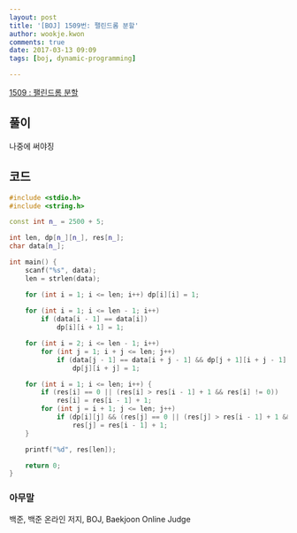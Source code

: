 ```yaml
---
layout: post
title: '[BOJ] 1509번: 팰린드롬 분할'
author: wookje.kwon
comments: true
date: 2017-03-13 09:09
tags: [boj, dynamic-programming]

---
```


[1509 : 팰린드롬 분할](https://www.acmicpc.net/problem/1509)

## 풀이

나중에 써야징

## 코드

```cpp
#include <stdio.h>
#include <string.h>

const int n_ = 2500 + 5;

int len, dp[n_][n_], res[n_];
char data[n_];

int main() {
	scanf("%s", data);
	len = strlen(data);

	for (int i = 1; i <= len; i++) dp[i][i] = 1;
	
	for (int i = 1; i <= len - 1; i++)
		if (data[i - 1] == data[i])
			dp[i][i + 1] = 1;

	for (int i = 2; i <= len - 1; i++)
		for (int j = 1; i + j <= len; j++)
			if (data[j - 1] == data[i + j - 1] && dp[j + 1][i + j - 1] == 1)
				dp[j][i + j] = 1;

	for (int i = 1; i <= len; i++) {
		if (res[i] == 0 || (res[i] > res[i - 1] + 1 && res[i] != 0))
			res[i] = res[i - 1] + 1;
		for (int j = i + 1; j <= len; j++)
			if (dp[i][j] && (res[j] == 0 || (res[j] > res[i - 1] + 1 && res[j] != 0)))
				res[j] = res[i - 1] + 1;
	}

	printf("%d", res[len]);

	return 0;
}
```

### 아무말  
백준, 백준 온라인 저지, BOJ, Baekjoon Online Judge
